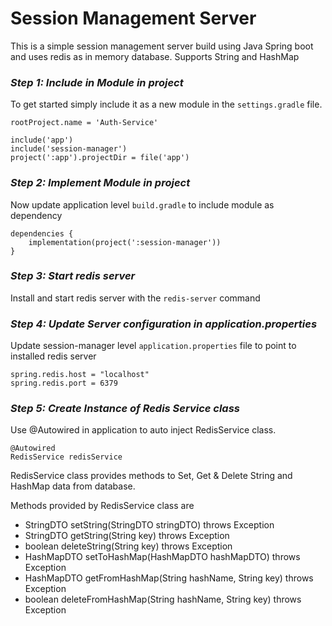 # Session Management Server #
This is a simple session management server build using Java Spring boot and uses redis as in memory database. Supports String and HashMap

### *Step 1: Include in Module in project*  ###
To get started simply include it as a new module in the `settings.gradle` file.
```
rootProject.name = 'Auth-Service'

include('app')
include('session-manager')
project(':app').projectDir = file('app')
```

### *Step 2: Implement Module in project*  ###
Now update application level `build.gradle` to include module as dependency
```
dependencies {
    implementation(project(':session-manager'))
}
```

### *Step 3: Start redis server*  ###
Install and start redis server with the `redis-server` command


### *Step 4: Update Server configuration in application.properties* ###
Update session-manager level `application.properties` file to point to installed redis server

```
spring.redis.host = "localhost"
spring.redis.port = 6379
```

### *Step 5: Create Instance of Redis Service class* ###
Use @Autowired in application to auto inject RedisService class.

```
@Autowired
RedisService redisService
```

RedisService class provides methods to Set, Get & Delete String and HashMap data from database.

Methods provided by RedisService class are
* StringDTO setString(StringDTO stringDTO) throws Exception
* StringDTO getString(String key) throws Exception
* boolean deleteString(String key) throws Exception
* HashMapDTO setToHashMap(HashMapDTO hashMapDTO) throws Exception
* HashMapDTO getFromHashMap(String hashName, String key) throws Exception
* boolean deleteFromHashMap(String hashName, String key) throws Exception
